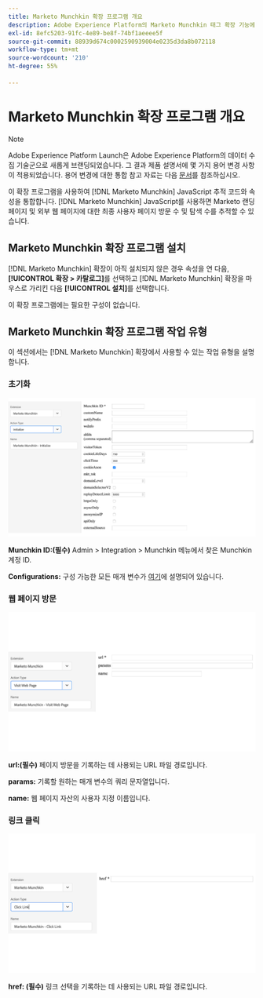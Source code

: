 ```yaml
---
title: Marketo Munchkin 확장 프로그램 개요
description: Adobe Experience Platform의 Marketo Munchkin 태그 확장 기능에 대해 알아봅니다.
exl-id: 8efc5203-91fc-4e89-be8f-74bf1aeeee5f
source-git-commit: 88939d674c0002590939004e0235d3da8b072118
workflow-type: tm+mt
source-wordcount: '210'
ht-degree: 55%

---
```


# Marketo Munchkin 확장 프로그램 개요

>[!NOTE]
>
>Adobe Experience Platform Launch은 Adobe Experience Platform의 데이터 수집 기술군으로 새롭게 브랜딩되었습니다. 그 결과 제품 설명서에 몇 가지 용어 변경 사항이 적용되었습니다. 용어 변경에 대한 통합 참고 자료는 다음 [문서](../../../term-updates.md)를 참조하십시오.

이 확장 프로그램을 사용하여 [!DNL Marketo Munchkin] JavaScript 추적 코드와 속성을 통합합니다. [!DNL Marketo Munchkin] JavaScript를 사용하면 Marketo 랜딩 페이지 및 외부 웹 페이지에 대한 최종 사용자 페이지 방문 수 및 탐색 수를 추적할 수 있습니다.

## Marketo Munchkin 확장 프로그램 설치

[!DNL Marketo Munchkin] 확장이 아직 설치되지 않은 경우 속성을 연 다음, **[!UICONTROL 확장 > 카탈로그]**&#x200B;를 선택하고 [!DNL Marketo Munchkin] 확장을 마우스로 가리킨 다음 **[!UICONTROL 설치]**&#x200B;를 선택합니다.

이 확장 프로그램에는 필요한 구성이 없습니다.

## Marketo Munchkin 확장 프로그램 작업 유형

이 섹션에서는 [!DNL Marketo Munchkin] 확장에서 사용할 수 있는 작업 유형을 설명합니다.

### 초기화

![](../../../images/munchkin-Init.png)

**Munchkin ID:(필수)** Admin > Integration > Munchkin 메뉴에서 찾은 Munchkin 계정 ID.

**Configurations:** 구성 가능한 모든 매개 변수가 [여기](https://developers.marketo.com/javascript-api/lead-tracking/configuration/)에 설명되어 있습니다.

### 웹 페이지 방문

![](../../../images/munchkin-visit-page.png)

**url:(필수)** 페이지 방문을 기록하는 데 사용되는 URL 파일 경로입니다.

**params:** 기록할 원하는 매개 변수의 쿼리 문자열입니다.

**name:** 웹 페이지 자산의 사용자 지정 이름입니다.

### 링크 클릭

![](../../../images/munchkin-click-link.png)

**href: (필수)** 링크 선택을 기록하는 데 사용되는 URL 파일 경로입니다.
